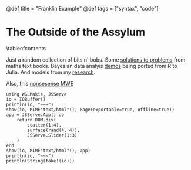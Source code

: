 @def title = "Franklin Example"
@def tags = ["syntax", "code"]

# The Outside of the Assylum

\tableofcontents <!-- you can use \toc as well -->

Just a random collection of bits n' bobs. Some [solutions to problems](/menu1/) from maths text books. Bayesian data analyis [demos](/menu3/) being ported from R to Julia. And models from my [research](/menu2/).

Also, this [nonsesense MWE](/MWE/index.html)

```julia:./code/ex1
using WGLMakie, JSServe
io = IOBuffer()
println(io, "~~~")
show(io, MIME"text/html"(), Page(exportable=true, offline=true))
app = JSServe.App() do
    return DOM.div(
        scatter(1:4),
        surface(rand(4, 4)),
        JSServe.Slider(1:3)
    )
end
show(io, MIME"text/html"(), app)
println(io, "~~~")
println(String(take!(io)))
```

